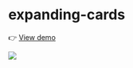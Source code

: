 # expanding-cards

👉 [View demo](https://thanh-luan-nguyen.github.io/expanding-cards/)

<img src="https://github.com/thanh-luan-nguyen/thanh-luan-nguyen/blob/main/project_preview_gifs/freeCodeCamp/Expanding%20Cards.gif"/>
